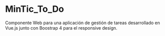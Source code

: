 # MinTic_To_Do
Componente Web para una aplicación de gestión de tareas desarrollado en Vue.js junto con Boostrap 4 para el responsive design.
